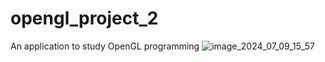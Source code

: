# opengl_project_2
An application to study OpenGL programming
![image_2024_07_09_15_57](https://github.com/ElinaAizenberg/opengl_project_2/assets/77394738/0dbfd802-b2e0-4525-93e3-15e20852816c)

